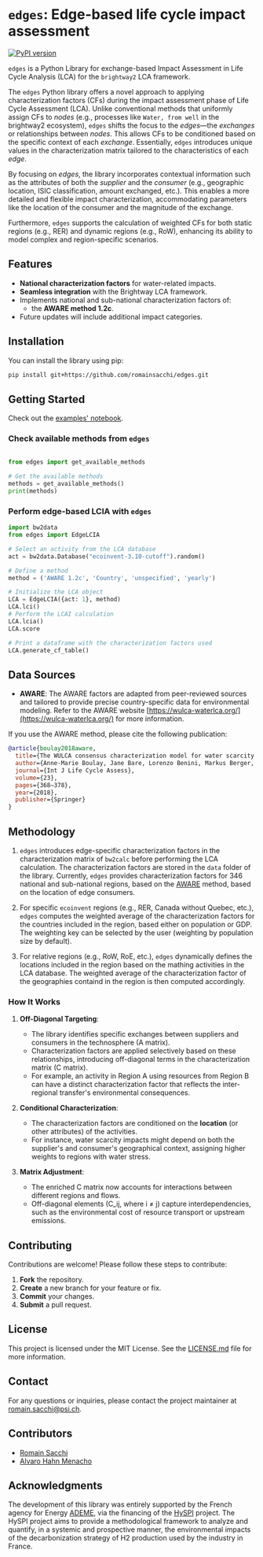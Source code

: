 # ``edges``: Edge-based life cycle impact assessment

[![PyPI version](https://badge.fury.io/py/edges.svg)](https://badge.fury.io/py/csc-brightway)

``edges`` is a Python Library for exchange-based Impact Assessment in 
Life Cycle Analysis (LCA) for the ``brightway2`` LCA framework.


The ``edges`` Python library offers a novel approach to applying characterization factors 
(CFs) during the impact assessment phase of Life Cycle Assessment (LCA). 
Unlike conventional methods that uniformly assign CFs to *nodes* (e.g., processes 
like ``Water, from well`` in the brightway2 ecosystem), ``edges`` shifts the focus to the 
*edges*—the *exchanges* or relationships between *nodes*. This allows CFs to be conditioned 
based on the specific context of each *exchange*. Essentially, ``edges`` introduces unique 
values in the characterization matrix tailored to the characteristics of each *edge*.

By focusing on *edges*, the library incorporates contextual information such as the 
attributes of both the *supplier* and the *consumer* (e.g., geographic location, ISIC 
classification, amount exchanged, etc.). This enables a more detailed and flexible 
impact characterization, accommodating parameters like the location of the consumer 
and the magnitude of the exchange.

Furthermore, ``edges`` supports the calculation of weighted CFs for both static regions 
(e.g., RER) and dynamic regions (e.g., RoW), enhancing its ability to model complex 
and region-specific scenarios.

## Features

- **National characterization factors** for water-related impacts.
- **Seamless integration** with the Brightway LCA framework.
- Implements national and sub-national characterization factors of:
  - the **AWARE method 1.2c**.
- Future updates will include additional impact categories.

## Installation

You can install the library using pip:

```bash
pip install git+https://github.com/romainsacchi/edges.git
```

## Getting Started

Check out the [examples' notebook](https://github.com/romainsacchi/edges/blob/main/examples/examples.ipynb).

### Check available methods from ``edges``

```python
    
from edges import get_available_methods

# Get the available methods
methods = get_available_methods()
print(methods)

```

### Perform edge-based LCIA with ``edges``

```python
import bw2data
from edges import EdgeLCIA

# Select an activity from the LCA database
act = bw2data.Database("ecoinvent-3.10-cutoff").random()

# Define a method
method = ('AWARE 1.2c', 'Country', 'unspecified', 'yearly')

# Initialize the LCA object
LCA = EdgeLCIA({act: 1}, method)
LCA.lci()
# Perform the LCAI calculation
LCA.lcia()
LCA.score

# Print a dataframe with the characterization factors used
LCA.generate_cf_table()

```

## Data Sources

* **AWARE**: The AWARE factors are adapted from peer-reviewed sources and tailored to provide 
precise country-specific data for environmental modeling. Refer to the AWARE 
website [https://wulca-waterlca.org/](https://wulca-waterlca.org/) for more information.

If you use the AWARE method, please cite the following publication:

```bibtex
@article{boulay2018aware,
  title={The WULCA consensus characterization model for water scarcity footprints: assessing impacts of water consumption based on available water remaining (AWARE).},
  author={Anne-Marie Boulay, Jane Bare, Lorenzo Benini, Markus Berger, Michael J. Lathuillière, Alessandro Manzardo, Manuele Margni, Masaharu Motoshita, Montserrat Núñez, Amandine Valerie Pastor, Bradley Ridoutt, Taikan Oki, Sebastien Worbe & Stephan Pfister },
  journal={Int J Life Cycle Assess},
  volume={23},
  pages={368–378},
  year={2018},
  publisher={Springer}
}
```

## Methodology

1. ``edges`` introduces edge-specific characterization factors
in the characterization matrix of ``bw2calc`` before performing the LCA calculation.
The characterization factors are stored in the ``data`` folder of the library. 
Currently, ``edges`` provides characterization factors for 346 national and 
sub-national regions, based on the [AWARE](https://wulca-waterlca.org/aware/) method,
based on the location of edge consumers. 

2. For specific ``ecoinvent`` regions (e.g., RER, Canada without Quebec, etc.), 
``edges`` computes the weighted average of the characterization factors for the 
countries included in the region, based either on population or GDP. The weighting 
key can be selected by the user (weighting by population size by default).

3. For relative regions (e.g., RoW, RoE, etc.), ``edges`` dynamically defines the 
locations included in the region based on the mathing activities in the LCA database. 
The weighted average of the characterization factor of the geographies 
containd in the region is then computed accordingly.

### How It Works

1. **Off-Diagonal Targeting**:
   - The library identifies specific exchanges between suppliers and consumers in the technosphere (A matrix).
   - Characterization factors are applied selectively based on these relationships, introducing off-diagonal terms in the characterization matrix (C matrix).
   - For example, an activity in Region A using resources from Region B can have a distinct characterization factor that reflects the inter-regional transfer's environmental consequences.

2. **Conditional Characterization**:
   - The characterization factors are conditioned on the **location** (or other attributes) of the activities.
   - For instance, water scarcity impacts might depend on both the supplier's and consumer's geographical context, assigning higher weights to regions with water stress.

3. **Matrix Adjustment**:
   - The enriched C matrix now accounts for interactions between different regions and flows. 
   - Off-diagonal elements (C_ij, where i ≠ j) capture interdependencies, such as the environmental cost of resource transport or upstream emissions.


## Contributing
Contributions are welcome! Please follow these steps to contribute:

1. **Fork** the repository.
2. **Create** a new branch for your feature or fix.
3. **Commit** your changes.
4. **Submit** a pull request.


## License
This project is licensed under the MIT License.
See the [LICENSE.md](LICENSE.md) file for more information.

## Contact
For any questions or inquiries, please contact the project maintainer 
at [romain.sacchi@psi.ch](mailto:romain.sacchi@psi.ch).

## Contributors

- [Romain Sacchi](https://github.com/romainsacchi)
- [Alvaro Hahn Menacho](https://github.com/alvarojhahn)

## Acknowledgments
The development of this library was entirely supported by the French agency for 
Energy [ADEME](https://www.ademe.fr/), via the financing of the [HySPI](https://www.isige.minesparis.psl.eu/actualite/le-projet-hyspi/) project.
The HySPI project aims to provide a methodological framework to analyze and 
quantify, in a systemic and prospective manner, the environmental impacts of the 
decarbonization strategy of H2 production used by the industry in France.
